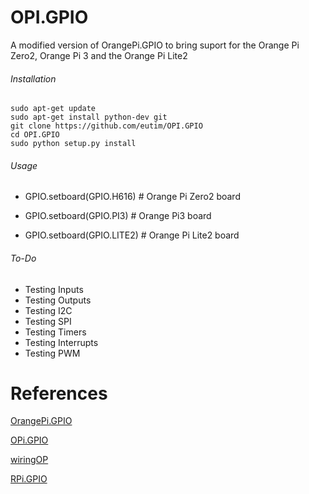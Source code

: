# OPI.GPIO
A modified version of OrangePi.GPIO to bring suport for the Orange Pi Zero2, Orange Pi 3 and the Orange Pi Lite2

###### Installation 

```
sudo apt-get update
sudo apt-get install python-dev git
git clone https://github.com/eutim/OPI.GPIO
cd OPI.GPIO
sudo python setup.py install
```
###### Usage

* GPIO.setboard(GPIO.H616) # Orange Pi Zero2 board

* GPIO.setboard(GPIO.PI3) # Orange Pi3 board

* GPIO.setboard(GPIO.LITE2) # Orange Pi Lite2 board

###### To-Do

* Testing Inputs
* Testing Outputs
* Testing I2C
* Testing SPI
* Testing Timers
* Testing Interrupts
* Testing PWM

# References
[OrangePi.GPIO](https://github.com/Jeremie-C/OrangePi.GPIO)

[OPi.GPIO](https://github.com/rm-hull/OPi.GPIO)

[wiringOP](https://github.com/orangepi-xunlong/wiringOP)

[RPi.GPIO](https://pypi.org/project/RPi.GPIO/)

